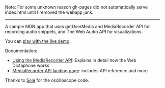 Note: For some unknown reason gh-pages did not automatically serve index.html until I removed the webapp junk.

---

A sample MDN app that uses getUserMedia and MediaRecorder API for recording audio snippets, and The Web Audio API for visualizations.

You can [play with the live demo](https://mdn.github.io/web-dictaphone/).

Documentation:

* [Using the MediaRecorder API](https://developer.mozilla.org/en-US/docs/Web/API/MediaRecorder_API/Using_the_MediaRecorder_API): Explains in detail how the Web Dictaphone works.
* [MediaRecorder API landing page](https://developer.mozilla.org/en-US/docs/Web/API/MediaRecorder_API): includes API reference and more

Thanks to [Sole](http://soledadpenades.com/) for the oscilloscope code.
